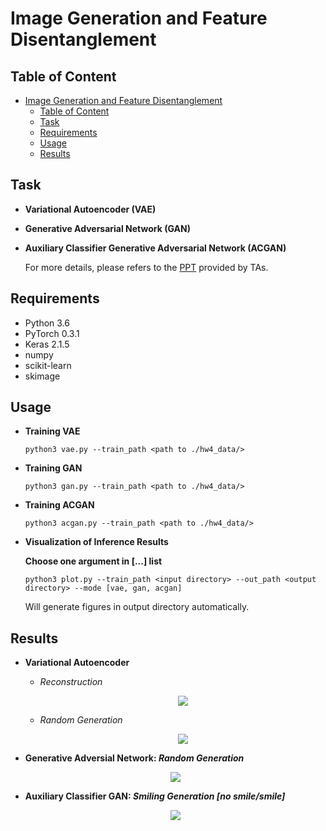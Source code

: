 # Image Generation and Feature Disentanglement

## Table of Content

<!-- @import "[TOC]" {cmd="toc" depthFrom=1 depthTo=6 orderedList=false} -->

<!-- code_chunk_output -->

* [Image Generation and Feature Disentanglement](#image-generation-and-feature-disentanglement)
	* [Table of Content](#table-of-content)
  * [Task](#task)
  * [Requirements](#requirements)
  * [Usage](#usage)
  * [Results](#results)
		

<!-- /code_chunk_output -->
## Task
  * **Variational Autoencoder (VAE)**
  * **Generative Adversarial Network (GAN)**
  * **Auxiliary Classifier Generative Adversarial Network (ACGAN)**  

    For more details, please refers to the [PPT](https://github.com/benchang0424/DLCV2018SPRING/blob/master/hw4/dlcv_hw4.pdf) provided by TAs.

## Requirements
  * Python 3.6
  * PyTorch 0.3.1
  * Keras 2.1.5
  * numpy
  * scikit-learn
  * skimage


## Usage

  * **Training VAE**

    ```
    python3 vae.py --train_path <path to ./hw4_data/>
    ```
  * **Training GAN**

    ```
    python3 gan.py --train_path <path to ./hw4_data/>
    ```
  * **Training ACGAN**

    ```
    python3 acgan.py --train_path <path to ./hw4_data/>
    ```
  * **Visualization of Inference Results**
    
    **Choose one argument in [...] list**
    ```
    python3 plot.py --train_path <input directory> --out_path <output directory> --mode [vae, gan, acgan]
    ```
    
    Will generate figures in output directory automatically.


## Results 
  * **Variational Autoencoder**
    * *Reconstruction* 

      <div align=center><img src="https://github.com/benchang0424/DLCV2018SPRING/blob/master/hw4/figures/fig1_3.jpg">

    * *Random Generation*

      <div align=center><img src="https://github.com/benchang0424/DLCV2018SPRING/blob/master/hw4/figures/fig1_4.jpg">

  * **Generative Adversial Network: *Random Generation***

    <div align=center><img src="https://github.com/benchang0424/DLCV2018SPRING/blob/master/hw4/figures/fig2_3.jpg">

  * **Auxiliary Classifier GAN: *Smiling Generation [no smile/smile]***

    <div align=center><img src="https://github.com/benchang0424/DLCV2018SPRING/blob/master/hw4/figures/fig3_3.jpg">